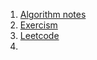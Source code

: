 1. [Algorithm notes](https://goalkicker.com/AlgorithmsBook/AlgorithmsNotesForProfessionals.pdf)
2. [Exercism](https://exercism.org)
3. [Leetcode](https://leetcode.com)
4. 


